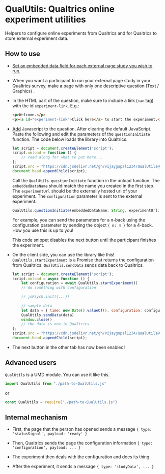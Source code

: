 # QualUtils: Qualtrics online experiment utilities

Helpers to configure online experiments from Qualtrics and for Qualtrics to store external experiment data.

## How to use

- [Set an embedded data field for each external page study you wish to
  run.](https://www.qualtrics.com/support/survey-platform/survey-module/survey-flow/standard-elements/embedded-data#CreatingAnEmbeddedDataElement)

- When you want a participant to run your external page study in your Qualtrics
  survey, make a page with only one descriptive question (Text / Graphics) .

- In the HTML part of the question, make sure to include a link (`<a>` tag)
  with the id `experiment-link`. E.g.: 

    ```html
    <p>Welcome.</p>
    <p><a id="experiment-link">Click here</a> to start the experiment.</p>
    ```

- [Add](https://www.qualtrics.com/support/survey-platform/survey-module/question-options/add-javascript/)
  Javascript to the question. After clearing the default JavaScript. Paste the
  following and edit the parameters of the `questionInitiate` function. The
  code below loads the library into Qualtrics.

    ```javascript
    let script = document.createElement('script');
    script.onload = function () {
        // read along for what to put here...
    };
    script.src = "https://cdn.jsdelivr.net/gh/vijaygopal1234/QualUtils@0.1.2/dist/QualUtils-0.1.2.js";
    document.head.appendChild(script);
    ```

    Call the `QualUtils.questionInitiate` function in the onload function. The
    `embeddedDataName` should match the name you created in the first step. The
    `experimentUrl` should be the externally hosted url of your experiment. The
    `configuration` parameter is sent to the external experiment.

    ```javascript
    QualUtils.questionInitiate(embeddedDataName: String, experimentUrl: String, configuration: <Any Javascript Object>)
    ```

    For example, you can send the parameters for a n-back using the
    configuration parameter by sending the object `{ n: 4 }` for a 4-back. How
    you use this is up to you!

    This code snippet disables the next button until the participant finishes the experiment.

- On the client side, you can use the library like this! `QualUtils.startExperiment` is a Promise that returns the configuration from Qualtrics. `QualUtils.sendData` sends data back to Qualtrics.

    ```javascript
    let script = document.createElement('script');
    script.onload = async function () {
        let configuration = await QualUtils.startExperiment()
        // do something with configuration

        // jsPsych.init({...})
        
        // sample data
        let data = { time: new Date().valueOf(), configuration: configuration }
        QualUtils.sendData(data)
        window.close()
        // the data is now in Qualtrics
    };
    script.src = "https://cdn.jsdelivr.net/gh/vijaygopal1234/QualUtils@0.1.2/dist/QualUtils-0.1.2.js";
    document.head.appendChild(script);
    ```

- The next button in the other tab has now been enabled!

## Advanced users

`QualUtils` is a UMD module. You can use it like this.

```javascript
import QualUtils from "./path-to-QualUtils.js"
```

or 

```javascript
const QualUtils = require("./path-to-QualUtils.js")
```

## Internal mechanism

- First, the page that the person has opened sends a message `{ type: 'statusSignal', payload: 'ready' }`

- Then, Qualtrics sends the page the configuration information `{ type: 'configuration', payload: ... }`

- The experiment then deals with the configuration and does its thing.

- After the experiment, it sends a message `{ type: 'studyData', ... }`
